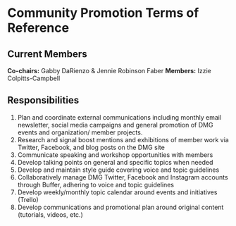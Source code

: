 # Community Promotion Terms of Reference


## Current Members

**Co-chairs:** Gabby DaRienzo & Jennie Robinson Faber
**Members:** Izzie Colpitts-Campbell


## Responsibilities

1. Plan and coordinate external communications including monthly email newsletter, social media campaigns and general promotion of DMG events and organization/member projects.
2. Research and signal boost mentions and exhibitions of member work via Twitter, Facebook, and blog posts on the DMG site
3. Communicate speaking and workshop opportunities with members
4. Develop talking points on general and specific topics when needed
5. Develop and maintain style guide covering voice and topic guidelines
6. Collaboratively manage DMG Twitter, Facebook and Instagram accounts through Buffer, adhering to voice and topic guidelines
7. Develop weekly/monthly topic calendar around events and initiatives (Trello)
8. Develop communications and promotional plan around original content (tutorials, videos, etc.)